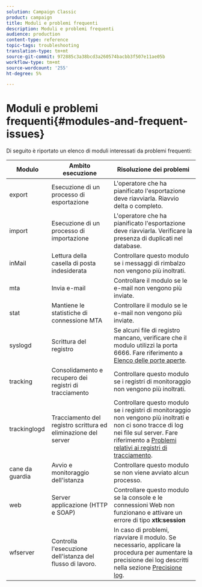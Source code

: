 ```yaml
---
solution: Campaign Classic
product: campaign
title: Moduli e problemi frequenti
description: Moduli e problemi frequenti
audience: production
content-type: reference
topic-tags: troubleshooting
translation-type: tm+mt
source-git-commit: 972885c3a38bcd3a260574bacbb3f507e11ae05b
workflow-type: tm+mt
source-wordcount: '255'
ht-degree: 5%

---
```



# Moduli e problemi frequenti{#modules-and-frequent-issues}

Di seguito è riportato un elenco di moduli interessati da problemi frequenti:

<table> 
 <thead> 
  <tr> 
   <th> Modulo </th> 
   <th> Ambito esecuzione </th> 
   <th> Risoluzione dei problemi </th> 
  </tr> 
 </thead> 
 <tbody> 
  <tr> 
   <td> export </td> 
   <td> Esecuzione di un processo di esportazione<br /> </td> 
   <td> L'operatore che ha pianificato l'esportazione deve riavviarla. Riavvio delta o completo.<br /> </td> 
  </tr> 
  <tr> 
   <td> import </td> 
   <td> Esecuzione di un processo di importazione<br /> </td> 
   <td> L'operatore che ha pianificato l'esportazione deve riavviarla. Verificare la presenza di duplicati nel database.<br /> </td> 
  </tr> 
  <tr> 
   <td> inMail </td> 
   <td> Lettura della casella di posta indesiderata<br /> </td> 
   <td> Controllare questo modulo se i messaggi di rimbalzo non vengono più inoltrati.<br /> </td> 
  </tr> 
  <tr> 
   <td> mta </td> 
   <td> Invia e-mail<br /> </td> 
   <td> Controllare il modulo se le e-mail non vengono più inviate.<br /> </td> 
  </tr> 
  <tr> 
   <td> stat </td> 
   <td> Mantiene le statistiche di connessione MTA<br /> </td> 
   <td> Controllare il modulo se le e-mail non vengono più inviate.<br /> </td> 
  </tr> 
  <tr> 
   <td> syslogd </td> 
   <td> Scrittura del registro<br /> </td> 
   <td> Se alcuni file di registro mancano, verificare che il modulo utilizzi la porta 6666. Fare riferimento a <a href="../../production/using/general-architecture.md#list-of-open-ports" target="_blank">Elenco delle porte aperte</a>.<br /> </td> 
  </tr> 
  <tr> 
   <td> tracking </td> 
   <td> Consolidamento e recupero dei registri di tracciamento<br /> </td> 
   <td> Controllare questo modulo se i registri di monitoraggio non vengono più inoltrati.<br /> </td> 
  </tr> 
  <tr> 
   <td> trackinglogd </td> 
   <td> Tracciamento del registro scrittura ed eliminazione del server<br /> </td> 
   <td> Controllare questo modulo se i registri di monitoraggio non vengono più inoltrati e non ci sono tracce di log nei file sul server. Fare riferimento a <a href="../../production/using/tracking-logs-issues.md" target="_blank">Problemi relativi ai registri di tracciamento</a>.<br /> </td> 
  </tr> 
  <tr> 
   <td> cane da guardia </td> 
   <td> Avvio e monitoraggio dell'istanza<br /> </td> 
   <td> Controllare questo modulo se non viene avviato alcun processo.<br /> </td> 
  </tr> 
  <tr> 
   <td> web </td> 
   <td> Server applicazione (HTTP e SOAP)<br /> </td> 
   <td> Controllare questo modulo se la console e le connessioni Web non funzionano e attivare un errore di tipo <strong>xtk:session</strong><br /> </td> 
  </tr> 
  <tr> 
   <td> wfserver </td> 
   <td> Controlla l'esecuzione dell'istanza del flusso di lavoro.<br /> </td> 
   <td> In caso di problemi, riavviare il modulo. Se necessario, applicare la procedura per aumentare la precisione dei log descritti nella sezione <a href="../../production/using/log-precision.md" target="_blank">Precisione log</a>.<br /> </td> 
  </tr> 
 </tbody> 
</table>

